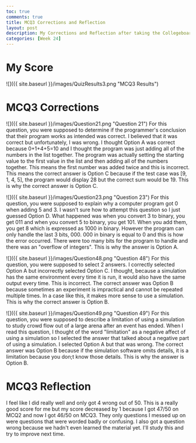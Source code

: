 ```yaml
---
toc: true
comments: true
title: MCQ3 Corrections and Reflection
layout: post
description: My Corrections and Reflection after taking the Collegeboard MCQ3 Test
categories: [Week 24]
---
```


# My Score
![]({{ site.baseurl }}/images/QuizResults3.png "MCQ3 Results")


# MCQ3 Corrections
![]({{ site.baseurl }}/images/Question21.png "Question 21")
For this question, you were supposed to determine if the programmer's conclusion that their program works as intended was correct. I believed that it was correct but unfortunately, I was wrong. I thought Option A was correct because 0+1+4+5=10 and I thought the program was just adding all of the numbers in the list together. The program was actually setting the starting value to the first value in the list and then adding all of the numbers together. This means the first number was added twice and this is incorrect. This means the correct answer is Option C because if the test case was [9, 1, 4, 5], the program would display 28 but the correct sum would be 19. This is why the correct answer is Option C.

![]({{ site.baseurl }}/images/Question23.png "Question 23")
For this question, you were supposed to explain why a computer program got 0 when adding 5 and 3. I wasn't sure how to attempt this question so I just guessed Option D. What happened was when you convert 3 to binary, you get 011 and when you convert 5 to binary, you get 101. When you add them, you get 8 which is expressed as 1000 in binary. However the program can only handle the last 3 bits, 000. 000 in binary is equal to 0 and this is how the error occurred. There were too many bits for the program to handle and there was an "overflow of integers". This is why the answer is Option A.

![]({{ site.baseurl }}/images/Question48.png "Question 48")
For this question, you were supposed to select 2 answers. I correctly selected Option A but incorrectly selected Option C. I thought, because a simulation has the same environment every time it is run, it would also have the same output every time. This is incorrect. The correct answer was Option B because sometimes an experiment is impractical and cannot be repeated multiple times. In a case like this, it makes more sense to use a simulation. This is why the correct answer is Option B.

![]({{ site.baseurl }}/images/Question49.png "Question 49")
For this question, you were supposed to describe a limitation of using a simulation to study crowd flow out of a large arena after an event has ended. When I read this question, I thought of the word "limitation" as a negative affect of using a simulation so I selected the answer that talked about a negative part of using a simulation. I selected Option A but that was wrong. The correct answer was Option B because if the simulation software omits details, it is a limitation because you don;t know those details. This is why the answer is Option B.

# MCQ3 Reflection
I feel like I did really well and only got 4 wrong out of 50. This is a really good score for me but my score decreased by 1 because I got 47/50 on MCQ2 and now I got 46/50 on MCQ3. They only questions I messed up on were questions that were worded badly or confusing. I also got a question wrong because we hadn't even learned the material yet. I'll study this and try to improve next time.